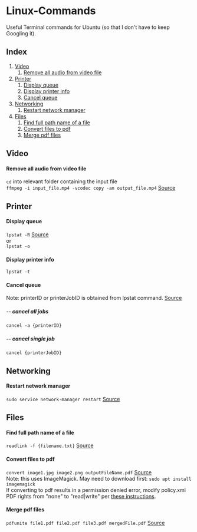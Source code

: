 # Linux-Commands
Useful Terminal commands for Ubuntu (so that I don't have to keep Googling it).
## Index
1. [Video](#video)
    1. [Remove all audio from video file](#remove-all-audio-from-video-file)
3. [Printer](#printer)
    1. [Display queue](#display-queue)
    2. [Display printer info](#display-printer-info)
    3. [Cancel queue](#cancel-queue)
4. [Networking](#networking)
    1. [Restart network manager](#restart-network-manager)
5. [Files](#files)
    1. [Find full path name of a file](#find-full-path-name-of-a-file)
    2. [Convert files to pdf](#convert-files-to-pdf)
    3. [Merge pdf files](#merge-pdf-files)

## Video
#### Remove all audio from video file
`cd` into relevant folder containing the input file <br>
`ffmpeg -i input_file.mp4 -vcodec copy -an output_file.mp4` [Source](https://unix.stackexchange.com/questions/6402/how-to-remove-an-audio-track-from-an-mp4-video-file)
## Printer
#### Display queue
`lpstat -R` [Source](https://www.computerhope.com/unix/ulpstat.htm) <br> 
or <br>
`lpstat -o`
#### Display printer info
`lpstat -t`
#### Cancel queue
Note: printerID or printerJobID is obtained from lpstat command.
[Source](https://askubuntu.com/questions/350334/how-do-i-clear-a-print-queue-in-ubuntu)
##### -- cancel all jobs
`cancel -a {printerID}`
##### -- cancel single job
`cancel {printerJobID}`
## Networking
#### Restart network manager
`sudo service network-manager restart` [Source](https://linuxconfig.org/how-to-restart-network-on-ubuntu-18-04-bionic-beaver-linux)
## Files
#### Find full path name of a file
`readlink -f {filename.txt}` [Source](https://stackoverflow.com/questions/5265702/how-to-get-full-path-of-a-file)
#### Convert files to pdf 
`convert image1.jpg image2.png outputFileName.pdf` [Source](https://askubuntu.com/questions/303849/create-a-single-pdf-from-multiple-text-images-or-pdf-files) <br>
Note: this uses ImageMagick. May need to download first:
`sudo apt install imagemagick`<br>
If converting to pdf results in a permission denied error, modify policy.xml PDF rights from "none" to "read|write" per [these instructions](https://stackoverflow.com/questions/42928765/convertnot-authorized-aaaa-error-constitute-c-readimage-453/52661288#52661288).
#### Merge pdf files
`pdfunite file1.pdf file2.pdf file3.pdf mergedFile.pdf` [Source](https://stackoverflow.com/questions/2507766/merge-convert-multiple-pdf-files-into-one-pdf)
